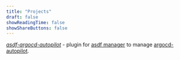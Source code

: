 ```yaml
---
title: "Projects"
draft: false
showReadingTime: false
showShareButtons: false
---
```



[*asdf-argocd-autopilot*](https://github.com/SerhiiK/asdf-argocd-autopilot) - plugin for [asdf manager](https://github.com/asdf-vm/asdf) to manage [argocd-autopilot](https://github.com/argoproj-labs/argocd-autopilot).
